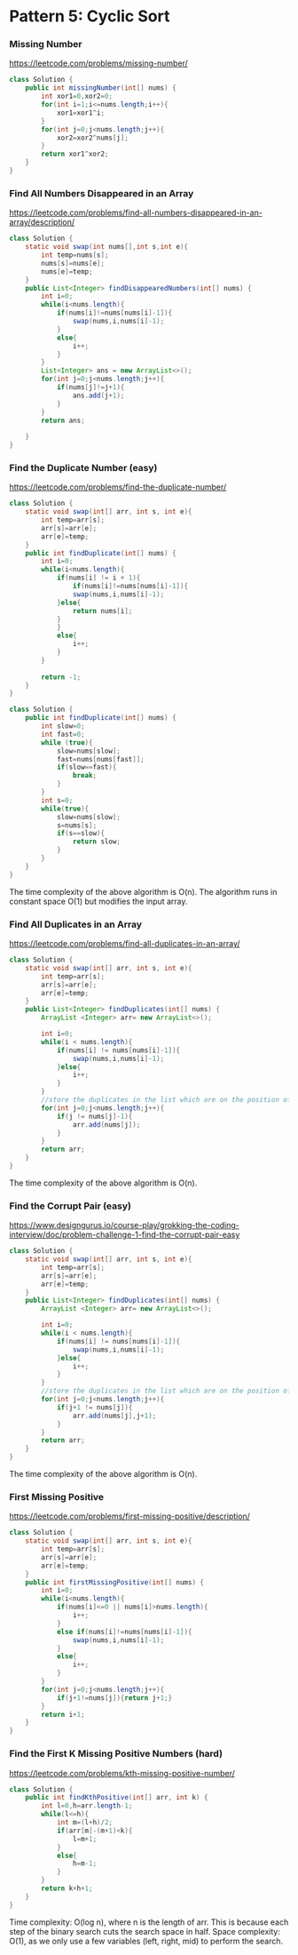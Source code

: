 # Pattern 5: Cyclic Sort
### Missing Number
https://leetcode.com/problems/missing-number/
```java
class Solution {
    public int missingNumber(int[] nums) {
        int xor1=0,xor2=0;
        for(int i=1;i<=nums.length;i++){
            xor1=xor1^i;
        }
        for(int j=0;j<nums.length;j++){
            xor2=xor2^nums[j];
        }
        return xor1^xor2;
    }
}
```
### Find All Numbers Disappeared in an Array
https://leetcode.com/problems/find-all-numbers-disappeared-in-an-array/description/
```java
class Solution {
    static void swap(int nums[],int s,int e){
        int temp=nums[s];
        nums[s]=nums[e];
        nums[e]=temp;
    }
    public List<Integer> findDisappearedNumbers(int[] nums) {
        int i=0;
        while(i<nums.length){
            if(nums[i]!=nums[nums[i]-1]){
                swap(nums,i,nums[i]-1);  
            }
            else{
                i++;
            }
        }
        List<Integer> ans = new ArrayList<>();
        for(int j=0;j<nums.length;j++){
            if(nums[j]!=j+1){
                ans.add(j+1);
            }
        }
        return ans;
        
    }
}
```
### Find the Duplicate Number (easy)
https://leetcode.com/problems/find-the-duplicate-number/
```java
class Solution {
    static void swap(int[] arr, int s, int e){
        int temp=arr[s];
        arr[s]=arr[e];
        arr[e]=temp;
    }
    public int findDuplicate(int[] nums) {
        int i=0;
        while(i<nums.length){
            if(nums[i] != i + 1){
                if(nums[i]!=nums[nums[i]-1]){
                swap(nums,i,nums[i]-1);
            }else{
                return nums[i];
            }
            }
            else{
                i++;
            }
        }
        
        return -1;
    }
}
```
```java
class Solution {
    public int findDuplicate(int[] nums) {
        int slow=0;
        int fast=0;
        while (true){
            slow=nums[slow];
            fast=nums[nums[fast]];
            if(slow==fast){
                break;
            }
        }
        int s=0;
        while(true){
            slow=nums[slow];
            s=nums[s];
            if(s==slow){
                return slow;
            }
        }
    }
}
```
The time complexity of the above algorithm is O(n).
The algorithm runs in constant space O(1) but modifies the input array.
### Find All Duplicates in an Array
https://leetcode.com/problems/find-all-duplicates-in-an-array/
```java
class Solution {
    static void swap(int[] arr, int s, int e){
        int temp=arr[s];
        arr[s]=arr[e];
        arr[e]=temp;
    }
    public List<Integer> findDuplicates(int[] nums) {
        ArrayList <Integer> arr= new ArrayList<>();

        int i=0;
        while(i < nums.length){
            if(nums[i] != nums[nums[i]-1]){
                swap(nums,i,nums[i]-1);
            }else{
                i++;
            }
        } 
        //store the duplicates in the list which are on the position of mising numbers
        for(int j=0;j<nums.length;j++){
            if(j != nums[j]-1){
                arr.add(nums[j]);
            }
        }
        return arr;
    }
}
```
The time complexity of the above algorithm is O(n).
### Find the Corrupt Pair (easy)
https://www.designgurus.io/course-play/grokking-the-coding-interview/doc/problem-challenge-1-find-the-corrupt-pair-easy
```java
class Solution {
    static void swap(int[] arr, int s, int e){
        int temp=arr[s];
        arr[s]=arr[e];
        arr[e]=temp;
    }
    public List<Integer> findDuplicates(int[] nums) {
        ArrayList <Integer> arr= new ArrayList<>();

        int i=0;
        while(i < nums.length){
            if(nums[i] != nums[nums[i]-1]){
                swap(nums,i,nums[i]-1);
            }else{
                i++;
            }
        } 
        //store the duplicates in the list which are on the position of mising numbers
        for(int j=0;j<nums.length;j++){
            if(j+1 != nums[j]){
                arr.add(nums[j],j+1);
            }
        }
        return arr;
    }
}
```
The time complexity of the above algorithm is O(n).
### First Missing Positive
https://leetcode.com/problems/first-missing-positive/description/
```java 
class Solution {
    static void swap(int[] arr, int s, int e){
        int temp=arr[s];
        arr[s]=arr[e];
        arr[e]=temp;
    }
    public int firstMissingPositive(int[] nums) {
        int i=0;
        while(i<nums.length){
            if(nums[i]<=0 || nums[i]>nums.length){
                i++;
            }
            else if(nums[i]!=nums[nums[i]-1]){
                swap(nums,i,nums[i]-1);
            }
            else{
                i++;
            }
        }
        for(int j=0;j<nums.length;j++){
            if(j+1!=nums[j]){return j+1;}
        }
        return i+1;
    }
}
```
### Find the First K Missing Positive Numbers (hard)
https://leetcode.com/problems/kth-missing-positive-number/
````java
class Solution {
    public int findKthPositive(int[] arr, int k) {
        int l=0,h=arr.length-1;
        while(l<=h){
            int m=(l+h)/2;
            if(arr[m]-(m+1)<k){
                l=m+1;
            }
            else{
                h=m-1;
            }
        }
        return k+h+1;
    }
}
````
Time complexity: O(log n), where n is the length of arr. This is because each step of the binary search cuts the search space in half.
Space complexity: O(1), as we only use a few variables (left, right, mid) to perform the search.
